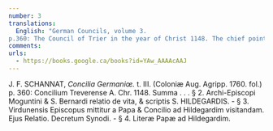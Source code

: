 ```yaml
---
number: 3
translations:
  English: "German Councils, volume 3.
p.360: The Council of Trier in the year of Christ 1148. The chief points...§ 2. The reports of the Archbishop of Mainz and St. Bernard concerning the life and writings of St. Hildegard § 3. The Bishop of Verdun is sent by the Pope and council to visit Hildegard. His report. Decree of the Synod. -- § 4. Papal letters to Hildegard. [Trans. J. Docking]"
comments:
urls:
  - https://books.google.ca/books?id=YAw_AAAAcAAJ
---
```


J. F. SCHANNAT, <em>Concilia Germaniœ.</em> t. III. (Coloniæ Aug. Agripp. 1760. fol.) p. 360: Concilium Treverense A. Chr. 1148. Summa . . . § 2. Archi-Episcopi Moguntini & S. Bernardi relatio de vita, & scriptis S. HILDEGARDIS. - § 3. Virdunensis Episcopus mittitur a Papa & Concilio ad Hildegardim visitandam. Ejus Relatio. Decretum Synodi. - § 4.  Literæ Papæ ad Hildegardim.

